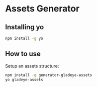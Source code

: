 # Assets Generator


## Installing yo

```bash
npm install -g yo
```

## How to use

Setup an assets structure:

```bash
npm install -g generator-gladeye-assets
yo gladeye-assets
```
